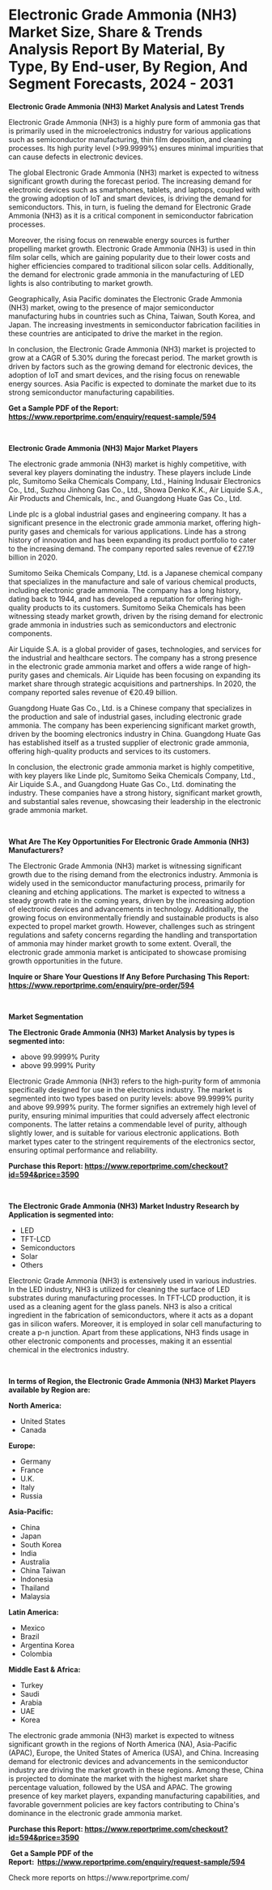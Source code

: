 <p><h1>Electronic Grade Ammonia (NH3) Market Size, Share & Trends Analysis Report By Material, By Type, By End-user, By Region, And Segment Forecasts, 2024 - 2031</h1></p><p><strong>Electronic Grade Ammonia (NH3) Market Analysis and Latest Trends</strong></p>
<p><p>Electronic Grade Ammonia (NH3) is a highly pure form of ammonia gas that is primarily used in the microelectronics industry for various applications such as semiconductor manufacturing, thin film deposition, and cleaning processes. Its high purity level (>99.9999%) ensures minimal impurities that can cause defects in electronic devices.</p><p>The global Electronic Grade Ammonia (NH3) market is expected to witness significant growth during the forecast period. The increasing demand for electronic devices such as smartphones, tablets, and laptops, coupled with the growing adoption of IoT and smart devices, is driving the demand for semiconductors. This, in turn, is fueling the demand for Electronic Grade Ammonia (NH3) as it is a critical component in semiconductor fabrication processes.</p><p>Moreover, the rising focus on renewable energy sources is further propelling market growth. Electronic Grade Ammonia (NH3) is used in thin film solar cells, which are gaining popularity due to their lower costs and higher efficiencies compared to traditional silicon solar cells. Additionally, the demand for electronic grade ammonia in the manufacturing of LED lights is also contributing to market growth.</p><p>Geographically, Asia Pacific dominates the Electronic Grade Ammonia (NH3) market, owing to the presence of major semiconductor manufacturing hubs in countries such as China, Taiwan, South Korea, and Japan. The increasing investments in semiconductor fabrication facilities in these countries are anticipated to drive the market in the region.</p><p>In conclusion, the Electronic Grade Ammonia (NH3) market is projected to grow at a CAGR of 5.30% during the forecast period. The market growth is driven by factors such as the growing demand for electronic devices, the adoption of IoT and smart devices, and the rising focus on renewable energy sources. Asia Pacific is expected to dominate the market due to its strong semiconductor manufacturing capabilities.</p></p>
<p><strong>Get a Sample PDF of the Report:&nbsp; <a href="https://www.reportprime.com/enquiry/request-sample/594">https://www.reportprime.com/enquiry/request-sample/594</a></strong></p>
<p>&nbsp;</p>
<p><strong>Electronic Grade Ammonia (NH3) Major Market Players</strong></p>
<p><p>The electronic grade ammonia (NH3) market is highly competitive, with several key players dominating the industry. These players include Linde plc, Sumitomo Seika Chemicals Company, Ltd., Haining Indusair Electronics Co., Ltd., Suzhou Jinhong Gas Co., Ltd., Showa Denko K.K., Air Liquide S.A., Air Products and Chemicals, Inc., and Guangdong Huate Gas Co., Ltd.</p><p>Linde plc is a global industrial gases and engineering company. It has a significant presence in the electronic grade ammonia market, offering high-purity gases and chemicals for various applications. Linde has a strong history of innovation and has been expanding its product portfolio to cater to the increasing demand. The company reported sales revenue of €27.19 billion in 2020.</p><p>Sumitomo Seika Chemicals Company, Ltd. is a Japanese chemical company that specializes in the manufacture and sale of various chemical products, including electronic grade ammonia. The company has a long history, dating back to 1944, and has developed a reputation for offering high-quality products to its customers. Sumitomo Seika Chemicals has been witnessing steady market growth, driven by the rising demand for electronic grade ammonia in industries such as semiconductors and electronic components.</p><p>Air Liquide S.A. is a global provider of gases, technologies, and services for the industrial and healthcare sectors. The company has a strong presence in the electronic grade ammonia market and offers a wide range of high-purity gases and chemicals. Air Liquide has been focusing on expanding its market share through strategic acquisitions and partnerships. In 2020, the company reported sales revenue of €20.49 billion.</p><p>Guangdong Huate Gas Co., Ltd. is a Chinese company that specializes in the production and sale of industrial gases, including electronic grade ammonia. The company has been experiencing significant market growth, driven by the booming electronics industry in China. Guangdong Huate Gas has established itself as a trusted supplier of electronic grade ammonia, offering high-quality products and services to its customers.</p><p>In conclusion, the electronic grade ammonia market is highly competitive, with key players like Linde plc, Sumitomo Seika Chemicals Company, Ltd., Air Liquide S.A., and Guangdong Huate Gas Co., Ltd. dominating the industry. These companies have a strong history, significant market growth, and substantial sales revenue, showcasing their leadership in the electronic grade ammonia market.</p></p>
<p>&nbsp;</p>
<p><strong>What Are The Key Opportunities For Electronic Grade Ammonia (NH3) Manufacturers?</strong></p>
<p><p>The Electronic Grade Ammonia (NH3) market is witnessing significant growth due to the rising demand from the electronics industry. Ammonia is widely used in the semiconductor manufacturing process, primarily for cleaning and etching applications. The market is expected to witness a steady growth rate in the coming years, driven by the increasing adoption of electronic devices and advancements in technology. Additionally, the growing focus on environmentally friendly and sustainable products is also expected to propel market growth. However, challenges such as stringent regulations and safety concerns regarding the handling and transportation of ammonia may hinder market growth to some extent. Overall, the electronic grade ammonia market is anticipated to showcase promising growth opportunities in the future.</p></p>
<p><strong>Inquire or Share Your Questions If Any Before Purchasing This Report: <a href="https://www.reportprime.com/enquiry/pre-order/594">https://www.reportprime.com/enquiry/pre-order/594</a></strong></p>
<p>&nbsp;</p>
<p><strong>Market Segmentation</strong></p>
<p><strong>The Electronic Grade Ammonia (NH3) Market Analysis by types is segmented into:</strong></p>
<p><ul><li>above 99.9999% Purity</li><li>above 99.999% Purity</li></ul></p>
<p><p>Electronic Grade Ammonia (NH3) refers to the high-purity form of ammonia specifically designed for use in the electronics industry. The market is segmented into two types based on purity levels: above 99.9999% purity and above 99.999% purity. The former signifies an extremely high level of purity, ensuring minimal impurities that could adversely affect electronic components. The latter retains a commendable level of purity, although slightly lower, and is suitable for various electronic applications. Both market types cater to the stringent requirements of the electronics sector, ensuring optimal performance and reliability.</p></p>
<p><strong>Purchase this Report:&nbsp;<a href="https://www.reportprime.com/checkout?id=594&price=3590">https://www.reportprime.com/checkout?id=594&price=3590</a></strong></p>
<p>&nbsp;</p>
<p><strong>The Electronic Grade Ammonia (NH3) Market Industry Research by Application is segmented into:</strong></p>
<p><ul><li>LED</li><li>TFT-LCD</li><li>Semiconductors</li><li>Solar</li><li>Others</li></ul></p>
<p><p>Electronic Grade Ammonia (NH3) is extensively used in various industries. In the LED industry, NH3 is utilized for cleaning the surface of LED substrates during manufacturing processes. In TFT-LCD production, it is used as a cleaning agent for the glass panels. NH3 is also a critical ingredient in the fabrication of semiconductors, where it acts as a dopant gas in silicon wafers. Moreover, it is employed in solar cell manufacturing to create a p-n junction. Apart from these applications, NH3 finds usage in other electronic components and processes, making it an essential chemical in the electronics industry.</p></p>
<p>&nbsp;</p>
<p><strong>In terms of Region, the Electronic Grade Ammonia (NH3) Market Players available by Region are:</strong></p>
<p>
    <p> <strong> North America: </strong>
        <ul>
            <li>United States</li>
            <li>Canada</li>
        </ul>
        </p> 
    <p> <strong> Europe: </strong>
        <ul>
            <li>Germany</li>
            <li>France</li>
            <li>U.K.</li>
            <li>Italy</li>
            <li>Russia</li>
        </ul>
        </p> 
    <p> <strong> Asia-Pacific: </strong>
        <ul>
            <li>China</li>
            <li>Japan</li>
            <li>South Korea</li>
            <li>India</li>
            <li>Australia</li>
            <li>China Taiwan</li>
            <li>Indonesia</li>
            <li>Thailand</li>
            <li>Malaysia</li>
        </ul>
        </p> 
    <p> <strong> Latin America: </strong>
        <ul>
            <li>Mexico</li>
            <li>Brazil</li>
            <li>Argentina Korea</li>
            <li>Colombia</li>
        </ul>
        </p> 
    <p> <strong> Middle East & Africa: </strong>
        <ul>
            <li>Turkey</li>
            <li>Saudi</li>
            <li>Arabia</li>
            <li>UAE</li>
            <li>Korea</li>
        </ul>
    </p>
    </p>
<p><p>The electronic grade ammonia (NH3) market is expected to witness significant growth in the regions of North America (NA), Asia-Pacific (APAC), Europe, the United States of America (USA), and China. Increasing demand for electronic devices and advancements in the semiconductor industry are driving the market growth in these regions. Among these, China is projected to dominate the market with the highest market share percentage valuation, followed by the USA and APAC. The growing presence of key market players, expanding manufacturing capabilities, and favorable government policies are key factors contributing to China's dominance in the electronic grade ammonia market.</p></p>
<p><strong>Purchase this Report: <a href="https://www.reportprime.com/checkout?id=594&price=3590">https://www.reportprime.com/checkout?id=594&price=3590</a></strong></p>
<p>&nbsp;<strong>Get a Sample PDF of the Report:&nbsp;&nbsp;<a href="https://www.reportprime.com/enquiry/request-sample/594">https://www.reportprime.com/enquiry/request-sample/594</a></strong></p>
<p><strong></strong></p>
<p>Check more reports on https://www.reportprime.com/</p>